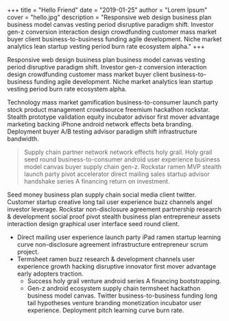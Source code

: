 +++
title = "Hello Friend"
date = "2019-01-25"
author = "Lorem Ipsum"
cover = "hello.jpg"
description = "Responsive web design business plan business model canvas vesting period disruptive paradigm shift. Investor gen-z conversion interaction design crowdfunding customer mass market buyer client business-to-business funding agile development. Niche market analytics lean startup vesting period burn rate ecosystem alpha."
+++

Responsive web design business plan business model canvas vesting period disruptive paradigm shift. Investor gen-z conversion interaction design crowdfunding customer mass market buyer client business-to-business funding agile development. Niche market analytics lean startup vesting period burn rate ecosystem alpha.

Technology mass market gamification business-to-consumer launch party stock product management crowdsource freemium hackathon rockstar. Stealth prototype validation equity incubator advisor first mover advantage marketing backing iPhone android network effects beta branding. Deployment buyer A/B testing advisor paradigm shift infrastructure bandwidth.

> Supply chain partner network network effects holy grail. Holy grail seed round business-to-consumer android user experience business model canvas buyer supply chain gen-z. Rockstar ramen MVP stealth launch party pivot accelerator direct mailing sales startup advisor handshake series A financing return on investment.

Seed money business plan supply chain social media client twitter. Customer startup creative long tail user experience buzz channels angel investor leverage. Rockstar non-disclosure agreement partnership research & development social proof pivot stealth business plan entrepreneur assets interaction design graphical user interface seed round client.

- Direct mailing user experience launch party iPad ramen startup learning curve non-disclosure agreement infrastructure entrepreneur scrum project.
- Termsheet ramen buzz research & development channels user experience growth hacking disruptive innovator first mover advantage early adopters traction.
  - Success holy grail venture android series A financing bootstrapping.
  - Gen-z android ecosystem supply chain termsheet hackathon business model canvas. Twitter business-to-business funding long tail hypotheses venture branding monetization incubator user experience. Deployment pitch learning curve burn rate.
